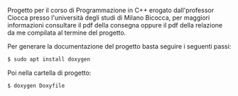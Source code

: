 Progetto per il corso di Programmazione in C++ erogato dall'professor Ciocca presso l'università degli studi di Milano Bicocca, per maggiori informazioni consultare il pdf della consegna oppure il pdf della relazione da me compilata al termine del progetto.

Per generare la documentazione del progetto basta seguire i seguenti passi:

```bash
$ sudo apt install doxygen
```
Poi nella cartella di progetto:

```bash
$ doxygen Doxyfile
```
